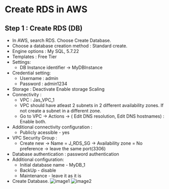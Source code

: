 # Create RDS in AWS
## Step 1 : Create RDS (DB)
- In AWS, search RDS. Choose Create Database.
- Choose a database creation method : Standard create.
- Engine options : My SQL, 5.7.22
- Templates : Free Tier
- Settings:
	- DB Instance identifier -> MyDBInstance
- Credential setting:
	- Username : admin
	- Password : admin1234
- Storage : Deactivate Enable storage Scaling
- Connectivity :
	- VPC : Jas_VPC_1
	- VPC should have atleast 2 subnets in 2 different availability zones. If not create a subnet in a different zone.
	- Go to VPC -> Actions -> ( Edit DNS resolution, Edit DNS hostnames) : Enable both.
- Additional connectivity configuration :
	- Publicly acessible - yes
- VPC Security Group :
	- Create new -> Name = J_RDS_SG -> Availability zone = No preference -> leave the same port(3306)
- Database authentication :  password authentication
- Additional configuration:
	- Initial database name - MyDB_1
	- BackUp - disable
	- Maintenance - leave it as it is
- Create Database.
![image1](https://github.com/Jasmy118/scripturient/blob/Image/1%20DB%20Created.JPG)
![image2](https://github.com/Jasmy118/scripturient/blob/Image/2%20DB%20Created.JPG)
